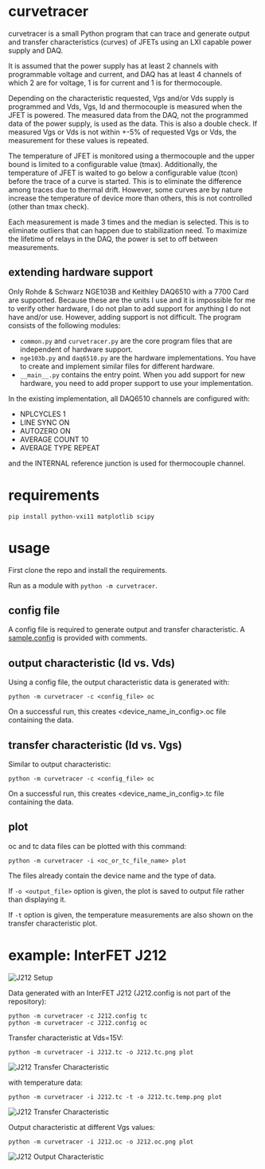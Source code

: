 # curvetracer

curvetracer is a small Python program that can trace and generate output and transfer characteristics (curves) of JFETs using an LXI capable power supply and DAQ. 

It is assumed that the power supply has at least 2 channels with programmable voltage and current, and DAQ has at least 4 channels of which 2 are for voltage, 1 is for current and 1 is for thermocouple.

Depending on the characteristic requested, Vgs and/or Vds supply is programmed and Vds, Vgs, Id and thermocouple is measured when the JFET is powered. The measured data from the DAQ, not the programmed data of the power supply, is used as the data. This is also a double check. If measured Vgs or Vds is not within +-5% of requested Vgs or Vds, the measurement for these values is repeated.

The temperature of JFET is monitored using a thermocouple and the upper bound is limited to a configurable value (tmax). Additionally, the temperature of JFET is waited to go below a configurable value (tcon) before the trace of a curve is started. This is to eliminate the difference among traces due to thermal drift. However, some curves are by nature increase the temperature of device more than others, this is not controlled (other than tmax check).

Each measurement is made 3 times and the median is selected. This is to eliminate outliers that can happen due to stabilization need. To maximize the lifetime of relays in the DAQ, the power is set to off between measurements.

## extending hardware support

Only Rohde & Schwarz NGE103B and Keithley DAQ6510 with a 7700 Card are supported. Because these are the units I use and it is impossible for me to verify other hardware, I do not plan to add support for anything I do not have and/or use. However, adding support is not difficult. The program consists of the following modules:

- `common.py` and `curvetracer.py` are the core program files that are independent of hardware support.
- `nge103b.py` and `daq6510.py` are the hardware implementations. You have to create and implement similar files for different hardware.
- `__main__.py` contains the entry point. When you add support for new hardware, you need to add proper support to use your implementation.

In the existing implementation, all DAQ6510 channels are configured with:

- NPLCYCLES 1
- LINE SYNC ON
- AUTOZERO ON
- AVERAGE COUNT 10
- AVERAGE TYPE REPEAT

and the INTERNAL reference junction is used for thermocouple channel.

# requirements

```
pip install python-vxi11 matplotlib scipy

```

# usage

First clone the repo and install the requirements.

Run as a module with `python -m curvetracer`.

## config file

A config file is required to generate output and transfer characteristic. A [sample.config](https://github.com/metebalci/curvetracer/blob/main/sample.config) is provided with comments.

## output characteristic (Id vs. Vds)

Using a config file, the output characteristic data is generated with:

```
python -m curvetracer -c <config_file> oc
```

On a successful run, this creates <device_name_in_config>.oc file containing the data.

## transfer characteristic (Id vs. Vgs)

Similar to output characteristic:

```
python -m curvetracer -c <config_file> oc
```

On a successful run, this creates <device_name_in_config>.tc file containing the data.

## plot

oc and tc data files can be plotted with this command:

```
python -m curvetracer -i <oc_or_tc_file_name> plot
```

The files already contain the device name and the type of data. 

If `-o <output_file>` option is given, the plot is saved to output file rather than displaying it.

If `-t` option is given, the temperature measurements are also shown on the transfer characteristic plot.

# example: InterFET J212

![J212 Setup](https://raw.githubusercontent.com/metebalci/curvetracer/main/J212.setup.jpg)

Data generated with an InterFET J212 (J212.config is not part of the repository):

```
python -m curvetracer -c J212.config tc
python -m curvetracer -c J212.config oc
```

Transfer characteristic at Vds=15V:

```
python -m curvetracer -i J212.tc -o J212.tc.png plot
```

![J212 Transfer Characteristic](https://raw.githubusercontent.com/metebalci/curvetracer/main/J212.tc.png)

with temperature data:

```
python -m curvetracer -i J212.tc -t -o J212.tc.temp.png plot
```

![J212 Transfer Characteristic](https://raw.githubusercontent.com/metebalci/curvetracer/main/J212.tc.temp.png)

Output characteristic at different Vgs values:

```
python -m curvetracer -i J212.oc -o J212.oc.png plot
```

![J212 Output Characteristic](https://raw.githubusercontent.com/metebalci/curvetracer/main/J212.oc.png)
